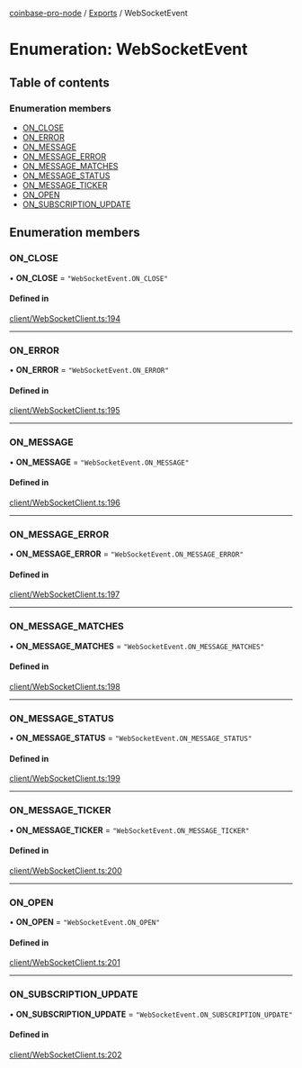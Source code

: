 [coinbase-pro-node](../README.md) / [Exports](../modules.md) / WebSocketEvent

# Enumeration: WebSocketEvent

## Table of contents

### Enumeration members

- [ON_CLOSE](WebSocketEvent.md#on_close)
- [ON_ERROR](WebSocketEvent.md#on_error)
- [ON_MESSAGE](WebSocketEvent.md#on_message)
- [ON_MESSAGE_ERROR](WebSocketEvent.md#on_message_error)
- [ON_MESSAGE_MATCHES](WebSocketEvent.md#on_message_matches)
- [ON_MESSAGE_STATUS](WebSocketEvent.md#on_message_status)
- [ON_MESSAGE_TICKER](WebSocketEvent.md#on_message_ticker)
- [ON_OPEN](WebSocketEvent.md#on_open)
- [ON_SUBSCRIPTION_UPDATE](WebSocketEvent.md#on_subscription_update)

## Enumeration members

### ON_CLOSE

• **ON_CLOSE** = `"WebSocketEvent.ON_CLOSE"`

#### Defined in

[client/WebSocketClient.ts:194](https://github.com/bennycode/coinbase-pro-node/blob/48475f6/src/client/WebSocketClient.ts#L194)

---

### ON_ERROR

• **ON_ERROR** = `"WebSocketEvent.ON_ERROR"`

#### Defined in

[client/WebSocketClient.ts:195](https://github.com/bennycode/coinbase-pro-node/blob/48475f6/src/client/WebSocketClient.ts#L195)

---

### ON_MESSAGE

• **ON_MESSAGE** = `"WebSocketEvent.ON_MESSAGE"`

#### Defined in

[client/WebSocketClient.ts:196](https://github.com/bennycode/coinbase-pro-node/blob/48475f6/src/client/WebSocketClient.ts#L196)

---

### ON_MESSAGE_ERROR

• **ON_MESSAGE_ERROR** = `"WebSocketEvent.ON_MESSAGE_ERROR"`

#### Defined in

[client/WebSocketClient.ts:197](https://github.com/bennycode/coinbase-pro-node/blob/48475f6/src/client/WebSocketClient.ts#L197)

---

### ON_MESSAGE_MATCHES

• **ON_MESSAGE_MATCHES** = `"WebSocketEvent.ON_MESSAGE_MATCHES"`

#### Defined in

[client/WebSocketClient.ts:198](https://github.com/bennycode/coinbase-pro-node/blob/48475f6/src/client/WebSocketClient.ts#L198)

---

### ON_MESSAGE_STATUS

• **ON_MESSAGE_STATUS** = `"WebSocketEvent.ON_MESSAGE_STATUS"`

#### Defined in

[client/WebSocketClient.ts:199](https://github.com/bennycode/coinbase-pro-node/blob/48475f6/src/client/WebSocketClient.ts#L199)

---

### ON_MESSAGE_TICKER

• **ON_MESSAGE_TICKER** = `"WebSocketEvent.ON_MESSAGE_TICKER"`

#### Defined in

[client/WebSocketClient.ts:200](https://github.com/bennycode/coinbase-pro-node/blob/48475f6/src/client/WebSocketClient.ts#L200)

---

### ON_OPEN

• **ON_OPEN** = `"WebSocketEvent.ON_OPEN"`

#### Defined in

[client/WebSocketClient.ts:201](https://github.com/bennycode/coinbase-pro-node/blob/48475f6/src/client/WebSocketClient.ts#L201)

---

### ON_SUBSCRIPTION_UPDATE

• **ON_SUBSCRIPTION_UPDATE** = `"WebSocketEvent.ON_SUBSCRIPTION_UPDATE"`

#### Defined in

[client/WebSocketClient.ts:202](https://github.com/bennycode/coinbase-pro-node/blob/48475f6/src/client/WebSocketClient.ts#L202)
